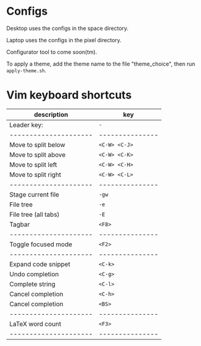 Configs
=======

Desktop uses the configs in the space directory.

Laptop uses the configs in the pixel directory.

Configurator tool to come soon(tm).

To apply a theme, add the theme name to the file "theme_choice", then run `apply-theme.sh`.

# Vim keyboard shortcuts

| description         | key           |
|---------------------|---------------|
| Leader key:         | `-`           |
|---------------------|---------------|
| Move to split below | `<C-W> <C-J>` |
| Move to split above | `<C-W> <C-K>` |
| Move to split left  | `<C-W> <C-H>` |
| Move to split right | `<C-W> <C-L>` |
|---------------------|---------------|
| Stage current file  | `-gw`         |
| File tree           | `-e`          |
| File tree (all tabs)| `-E`          |
| Tagbar              | `<F8>`        |
|---------------------|---------------|
| Toggle focused mode | `<F2>`        |
|---------------------|---------------|
| Expand code snippet | `<C-k>`       |
| Undo completion     | `<C-g>`       |
| Complete string     | `<C-l>`       |
| Cancel completion   | `<C-h>`       |
| Cancel completion   | `<BS>`        |
|---------------------|---------------|
| LaTeX word count    | `<F3>`        |
|---------------------|---------------|
